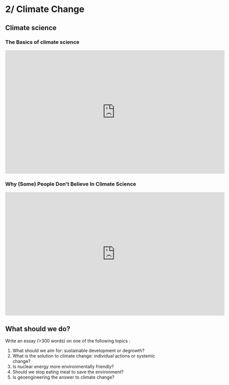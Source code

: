 # 2/ Climate Change

## Climate science

### The Basics of climate science

<iframe src="https://ladigitale.dev/digiplay/inc/video.php?videoId=ffjIyms1BX4&vignette=https://i.ytimg.com/vi/ffjIyms1BX4/hqdefault.jpg&debut=0&fin=380&largeur=200&hauteur=113" allowfullscreen frameborder="0" width="700" height="394"></iframe>

### Why (Some) People Don't Believe In Climate Science

<iframe src="https://ladigitale.dev/digiplay/inc/video.php?videoId=y2euBvdP28c&vignette=https://i.ytimg.com/vi/y2euBvdP28c/hqdefault.jpg&debut=0&fin=454&largeur=200&hauteur=113" allowfullscreen frameborder="0" width="700" height="394"></iframe>

<!-- https://www.youtube.com/watch?v=ffjIyms1BX4&list=PLsmqeqKj7M-p_cC_I81favAvBu4U8-5-2&index=7 -->

## What should we do?

Write an essay (>300 words) on one of the following topics :

1. What should we aim for: sustainable development or degrowth?
2. What is the solution to climate change: individual actions or systemic change?
3. Is nuclear energy more environmentally friendly?
4. Should we stop eating meat to save the environment?
5. Is geoengineering the answer to climate change?

<!-- https://en.unesco.org/courier/2019-3/philosophical-and-ethical-issues-climate-change

https://climate.nasa.gov/evidence/
https://climate.nasa.gov/causes/
https://www.nature.org/en-us/what-we-do/our-priorities/tackle-climate-change/climate-change-stories/climate-change-frequently-asked-questions/
https://www.nytimes.com/article/climate-change-global-warming-faq.html
https://www.unep.org/explore-topics/climate-action/facts-about-climate-emergency
https://www.nrdc.org/stories/global-climate-change-what-you-need-know
https://earth.org/data_visualization/11-interesting-facts-about-climate-change/
https://www.nationalgeographic.co.uk/26facts -->